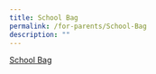 ```yaml
---
title: School Bag
permalink: /for-parents/School-Bag
description: ""
---
```

[School Bag](https://www.schoolbag.edu.sg/)